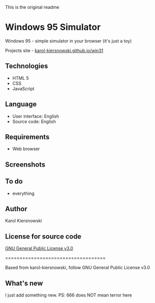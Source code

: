 This is the original readme

Windows 95 Simulator
=====================
Windows 95 - simple simulator in your browser (it's just a toy)

Projects site - [karol-kiersnowski.github.io/win31](https://karol-kiersnowski.github.io/win95)

Technologies
------------
* HTML 5
* CSS
* JavaScript

Language
--------
* User interface: English
* Source code: English

Requirements
------------
* Web browser

Screenshots
-----------

To do
-----
* everything

Author
------
Karol Kiersnowski

License for source code
-----------------------
[GNU General Public License v3.0](https://github.com/karol-kiersnowski/win95/blob/master/LICENSE)

===================================

Based from karol-kiersnowski, follow GNU General Public License v3.0

What's new
----------
I just add something new.
PS: 666 does NOT mean terror here